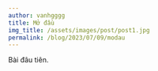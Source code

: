 ```yaml
---
author: vanhgggg
title: Mở đầu
img_title: /assets/images/post/post1.jpg
permalink: /blog/2023/07/09/modau
--- 
```


Bài đâu tiên.
